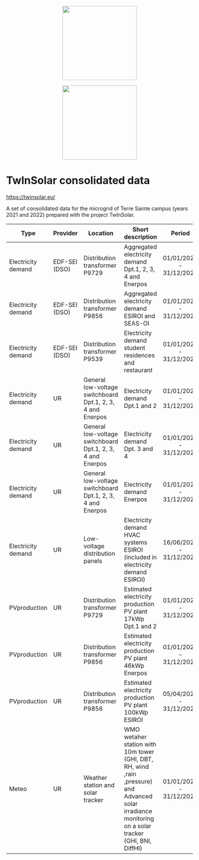 <a href='https://twinsolar.eu/'><p align="center"><img src="https://twinsolar.eu/wp-content/uploads/2023/03/logo_twinsolar_seul.png" width="200"></p></a>
<p align="center"><img src="https://twinsolar.eu/wp-content/uploads/2023/03/EN_FundedbytheEU_RGB_POS.png" width="200"></p>

# TwInSolar consolidated data

<a href='https://twinsolar.eu/'>https://twinsolar.eu/</a>

A set of consolidated data for the  microgrid of Terre Sainte campus (years 2021 and 2022) prepared with the project TwInSolar.

|Type|Provider|Location|Short description|Period|File name|
|----|------|------|---------------|:-----:|-------|
|Electricity demand|EDF-SEI (DSO)|Distribution transformer P9729|Aggregated electricity demand Dpt.1, 2, 3, 4 and Enerpos|01/01/2021 - 31/12/2022|IUT_load.txt(column5)|
|Electricity demand|EDF-SEI (DSO)|Distribution transformer P9856|Aggregated electricity demand ESIROI and SEAS-OI|01/01/2021 - 31/12/2022|ESIROI_SEASOI.txt|
|Electricity demand|EDF-SEI (DSO)|Distribution transformer P9539|Electricity demand student residences and restaurant|01/01/2021 - 31/12/2022|CROUS_load.txt|
|Electricity demand|UR|General low-voltage switchboard Dpt.1, 2, 3, 4 and Enerpos|Electricity demand Dpt.1 and 2|01/01/2021 - 31/12/2022|IUT_load.txt (column2)|
|Electricity demand|UR|General low-voltage switchboard Dpt.1, 2, 3, 4 and Enerpos|Electricity demand Dpt. 3 and 4|01/01/2021 - 31/12/2022|IUT_load.txt(column3)|
|Electricity demand|UR|General low-voltage switchboard Dpt.1, 2, 3, 4 and Enerpos|Electricity demand Enerpos|01/01/2021 - 31/12/2022|IUT_load.txt(column4)|
|Electricity demand|UR|Low-voltage distribution panels|Electricity demand HVAC systems ESIROI (included in electricity demand ESIROI)|16/06/2021 - 31/12/2022|ESIROI_IUT2_GF.txt|
|PVproduction|UR|Distribution transformer P9729|Estimated electricity production PV plant 17kWp Dpt.1 and 2|01/01/2021 - 31/12/2022|Dpt_1_2_PV.txt|
|PVproduction|UR|Distribution transformer P9856|Estimated electricity production PV plant 46kWp Enerpos|01/01/2021 - 31/12/2022|ENERPOS_PV.txt|
|PVproduction|UR|Distribution transformer P9856|Estimated electricity production PV plant 100kWp ESIROI|05/04/2022 - 31/12/2022|ESIROI_PV.txt|
|Meteo|UR|Weather station and solar tracker|WMO wetaher station with 10m tower (GHI, DBT, RH, wind ,rain ,pressure) and Advanced solar irradiance monitoring on a solar tracker (GHI, BNI, DiffHI)|01/01/2021 - 31/12/2022|Meteo_Terre_Sainte.txt|
